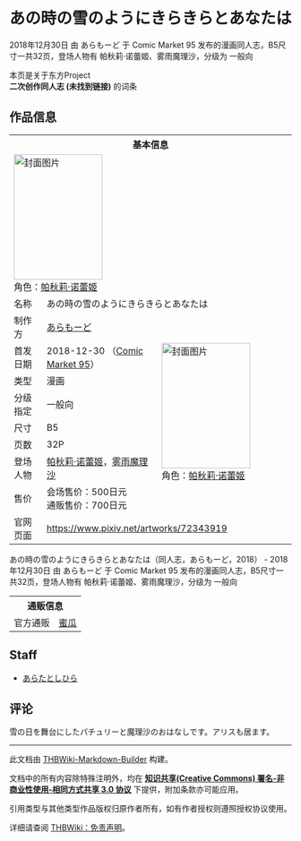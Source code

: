 # あの時の雪のようにきらきらとあなたは

<!-- source html: G:\repos\THBWiki-Markdown-Builder\THBWikiMarkdown\Temp\main\7\7e\ns0%3A%E3%81%82%E3%81%AE%E6%99%82%E3%81%AE%E9%9B%AA%E3%81%AE%E3%82%88%E3%81%86%E3%81%AB%E3%81%8D%E3%82%89%E3%81%8D%E3%82%89%E3%81%A8%E3%81%82%E3%81%AA%E3%81%9F%E3%81%AF.html -->

2018年12月30日 由 あらもーど 于 Comic Market 95 发布的漫画同人志，B5尺寸一共32页，登场人物有 帕秋莉·诺蕾姬、雾雨魔理沙，分级为 一般向

本页是关于东方Project  
 **二次创作同人志 (未找到链接)** 的词条
## 作品信息

<table><tbody><tr><th colspan="3">基本信息</th></tr><tr><td class="cover-artwork-mobile" colspan="2"><a href="./文件-あの時の雪のようにきらきらとあなたは封面.jpg.md" class="image" title="封面图片"><img alt="封面图片" src="https://upload.thwiki.cc/thumb/a/a5/%E3%81%82%E3%81%AE%E6%99%82%E3%81%AE%E9%9B%AA%E3%81%AE%E3%82%88%E3%81%86%E3%81%AB%E3%81%8D%E3%82%89%E3%81%8D%E3%82%89%E3%81%A8%E3%81%82%E3%81%AA%E3%81%9F%E3%81%AF%E5%B0%81%E9%9D%A2.jpg/158px-%E3%81%82%E3%81%AE%E6%99%82%E3%81%AE%E9%9B%AA%E3%81%AE%E3%82%88%E3%81%86%E3%81%AB%E3%81%8D%E3%82%89%E3%81%8D%E3%82%89%E3%81%A8%E3%81%82%E3%81%AA%E3%81%9F%E3%81%AF%E5%B0%81%E9%9D%A2.jpg" decoding="async" loading="lazy" width="158" height="224" srcset="https://upload.thwiki.cc/thumb/a/a5/%E3%81%82%E3%81%AE%E6%99%82%E3%81%AE%E9%9B%AA%E3%81%AE%E3%82%88%E3%81%86%E3%81%AB%E3%81%8D%E3%82%89%E3%81%8D%E3%82%89%E3%81%A8%E3%81%82%E3%81%AA%E3%81%9F%E3%81%AF%E5%B0%81%E9%9D%A2.jpg/238px-%E3%81%82%E3%81%AE%E6%99%82%E3%81%AE%E9%9B%AA%E3%81%AE%E3%82%88%E3%81%86%E3%81%AB%E3%81%8D%E3%82%89%E3%81%8D%E3%82%89%E3%81%A8%E3%81%82%E3%81%AA%E3%81%9F%E3%81%AF%E5%B0%81%E9%9D%A2.jpg 1.5x, https://upload.thwiki.cc/thumb/a/a5/%E3%81%82%E3%81%AE%E6%99%82%E3%81%AE%E9%9B%AA%E3%81%AE%E3%82%88%E3%81%86%E3%81%AB%E3%81%8D%E3%82%89%E3%81%8D%E3%82%89%E3%81%A8%E3%81%82%E3%81%AA%E3%81%9F%E3%81%AF%E5%B0%81%E9%9D%A2.jpg/317px-%E3%81%82%E3%81%AE%E6%99%82%E3%81%AE%E9%9B%AA%E3%81%AE%E3%82%88%E3%81%86%E3%81%AB%E3%81%8D%E3%82%89%E3%81%8D%E3%82%89%E3%81%A8%E3%81%82%E3%81%AA%E3%81%9F%E3%81%AF%E5%B0%81%E9%9D%A2.jpg 2x" data-file-width="708" data-file-height="1000"></a><div class="cover-char">角色：<a href="./帕秋莉·诺蕾姬.md" title="帕秋莉·诺蕾姬">帕秋莉·诺蕾姬</a></div></td>
</tr><tr><td class="label">名称</td><td colspan="2"> あの時の雪のようにきらきらとあなたは </td></tr><tr><td class="label">制作方</td><td><a href="./あらもーど.md" title="あらもーど">あらもーど</a></td><td class="cover-artwork" rowspan="8" style="min-width:224px;"><a href="./文件-あの時の雪のようにきらきらとあなたは封面.jpg.md" class="image" title="封面图片"><img alt="封面图片" src="https://upload.thwiki.cc/thumb/a/a5/%E3%81%82%E3%81%AE%E6%99%82%E3%81%AE%E9%9B%AA%E3%81%AE%E3%82%88%E3%81%86%E3%81%AB%E3%81%8D%E3%82%89%E3%81%8D%E3%82%89%E3%81%A8%E3%81%82%E3%81%AA%E3%81%9F%E3%81%AF%E5%B0%81%E9%9D%A2.jpg/158px-%E3%81%82%E3%81%AE%E6%99%82%E3%81%AE%E9%9B%AA%E3%81%AE%E3%82%88%E3%81%86%E3%81%AB%E3%81%8D%E3%82%89%E3%81%8D%E3%82%89%E3%81%A8%E3%81%82%E3%81%AA%E3%81%9F%E3%81%AF%E5%B0%81%E9%9D%A2.jpg" decoding="async" loading="lazy" width="158" height="224" srcset="https://upload.thwiki.cc/thumb/a/a5/%E3%81%82%E3%81%AE%E6%99%82%E3%81%AE%E9%9B%AA%E3%81%AE%E3%82%88%E3%81%86%E3%81%AB%E3%81%8D%E3%82%89%E3%81%8D%E3%82%89%E3%81%A8%E3%81%82%E3%81%AA%E3%81%9F%E3%81%AF%E5%B0%81%E9%9D%A2.jpg/238px-%E3%81%82%E3%81%AE%E6%99%82%E3%81%AE%E9%9B%AA%E3%81%AE%E3%82%88%E3%81%86%E3%81%AB%E3%81%8D%E3%82%89%E3%81%8D%E3%82%89%E3%81%A8%E3%81%82%E3%81%AA%E3%81%9F%E3%81%AF%E5%B0%81%E9%9D%A2.jpg 1.5x, https://upload.thwiki.cc/thumb/a/a5/%E3%81%82%E3%81%AE%E6%99%82%E3%81%AE%E9%9B%AA%E3%81%AE%E3%82%88%E3%81%86%E3%81%AB%E3%81%8D%E3%82%89%E3%81%8D%E3%82%89%E3%81%A8%E3%81%82%E3%81%AA%E3%81%9F%E3%81%AF%E5%B0%81%E9%9D%A2.jpg/317px-%E3%81%82%E3%81%AE%E6%99%82%E3%81%AE%E9%9B%AA%E3%81%AE%E3%82%88%E3%81%86%E3%81%AB%E3%81%8D%E3%82%89%E3%81%8D%E3%82%89%E3%81%A8%E3%81%82%E3%81%AA%E3%81%9F%E3%81%AF%E5%B0%81%E9%9D%A2.jpg 2x" data-file-width="708" data-file-height="1000"></a><div class="cover-char">角色：<a href="./帕秋莉·诺蕾姬.md" title="帕秋莉·诺蕾姬">帕秋莉·诺蕾姬</a></div></td>
</tr><tr><td class="label">首发日期</td><td>2018-12-30&#160;（<a href="/展会作品列表?e=Comic+Market%2395">Comic Market 95</a>）</td></tr><tr><td class="label">类型</td><td>漫画</td></tr><tr><td class="label">分级指定</td><td>一般向</td></tr><tr><td class="label">尺寸</td><td>B5</td></tr><tr><td class="label">页数</td><td>32P</td></tr><tr><td class="label">登场人物</td><td><a href="./帕秋莉·诺蕾姬.md" title="帕秋莉·诺蕾姬">帕秋莉·诺蕾姬</a>，<a href="./雾雨魔理沙.md" title="雾雨魔理沙">雾雨魔理沙</a></td></tr><tr><td class="label">售价</td><td>会场售价：500日元<br>通贩售价：700日元</td></tr>
<tr><td class="label">官网页面</td><td colspan="2"><a rel="nofollow" class="external free" href="https://www.pixiv.net/artworks/72343919">https://www.pixiv.net/artworks/72343919</a></td></tr></tbody></table>

あの時の雪のようにきらきらとあなたは（同人志，あらもーど，2018） - 2018年12月30日 由 あらもーど 于 Comic Market 95 发布的漫画同人志，B5尺寸一共32页，登场人物有 帕秋莉·诺蕾姬、雾雨魔理沙，分级为 一般向

<table><tbody><tr><th colspan="3">通贩信息</th></tr><tr><td class="label">官方通贩</td><td colspan="2"><a rel="nofollow" class="external text" href="https://www.melonbooks.co.jp/detail/detail.php?product_id=458739">蜜瓜</a></td></tr></tbody></table>


## Staff
- [あらたとしひら](./あらたとしひら.md)

## 评论
  
雪の日を舞台にしたパチュリーと魔理沙のおはなしです。アリスも居ます。
  
  
  

  





---

此文档由 [THBWiki-Markdown-Builder](https://github.com/Delsin-Yu/THBWiki-Markdown-Builder) 构建。

文档中的所有内容除特殊注明外，均在 [**知识共享(Creative Commons) 署名-非商业性使用-相同方式共享 3.0 协议**](https://creativecommons.org/licenses/by-sa/3.0/deed.zh-hans) 下提供，附加条款亦可能应用。

引用类型与其他类型作品版权归原作者所有，如有作者授权则遵照授权协议使用。

详细请查阅 [THBWiki：免责声明](https://thbwiki.cc/THBWiki:%E5%85%8D%E8%B4%A3%E5%A3%B0%E6%98%8E)。

